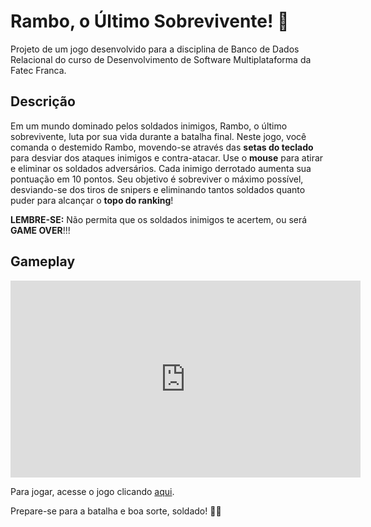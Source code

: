 # Rambo, o Último Sobrevivente! 🔫

Projeto de um jogo desenvolvido para a disciplina de Banco de Dados Relacional do curso de Desenvolvimento de Software Multiplataforma da Fatec Franca.

## Descrição

Em um mundo dominado pelos soldados inimigos, Rambo, o último sobrevivente, luta por sua vida durante a batalha final. Neste jogo, você comanda o destemido Rambo, movendo-se através das **setas do teclado** para desviar dos ataques inimigos e contra-atacar. Use o **mouse** para atirar e eliminar os soldados adversários. Cada inimigo derrotado aumenta sua pontuação em 10 pontos. Seu objetivo é sobreviver o máximo possível, desviando-se dos tiros de snipers e eliminando tantos soldados quanto puder para alcançar o **topo do ranking**!

**LEMBRE-SE:** Não permita que os soldados inimigos te acertem, ou será **GAME OVER**!!!

## Gameplay

<iframe width="560" height="315" src="https://www.youtube.com/embed/SEU_CODIGO_DO_VÍDEO" frameborder="0" allowfullscreen></iframe>


Para jogar, acesse o jogo clicando [aqui]([https://resplendent-mochi-91ccbb.netlify.app/](https://youtu.be/WIucHDYeuDY)).

Prepare-se para a batalha e boa sorte, soldado! 🚁🔥
